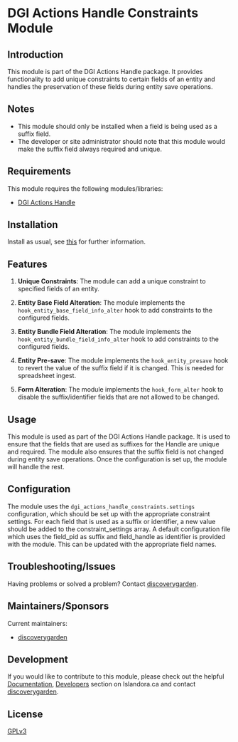 # DGI Actions Handle Constraints Module

## Introduction

This module is part of the DGI Actions Handle package. It provides functionality to add unique constraints to certain fields of an entity and handles the preservation of these fields during entity save operations.

## Notes

* This module should only be installed when a field is being used as a suffix field.
* The developer or site administrator should note that this module would make the suffix field always required and unique.

## Requirements

This module requires the following modules/libraries:

* [DGI Actions Handle](https://github.com/discoverygarden/dgi_actions_handle)

## Installation

Install as usual, see
[this](https://www.drupal.org/docs/extending-drupal/installing-modules) for
further information.

## Features

1. **Unique Constraints**: The module can add a unique constraint to specified fields of an entity.

2. **Entity Base Field Alteration**: The module implements the `hook_entity_base_field_info_alter` hook to add constraints to the configured fields.

3. **Entity Bundle Field Alteration**: The module implements the `hook_entity_bundle_field_info_alter` hook to add constraints to the configured fields.

4. **Entity Pre-save**: The module implements the `hook_entity_presave` hook to revert the value of the suffix field if it is changed. This is needed for spreadsheet ingest.

5. **Form Alteration**: The module implements the `hook_form_alter` hook to disable the suffix/identifier fields that are not allowed to be changed.

## Usage

This module is used as part of the DGI Actions Handle package.
It is used to ensure that the fields that are used as suffixes for the Handle are unique and required. The module also ensures that the suffix field is not changed during entity save operations.
Once the configuration is set up, the module will handle the rest.

## Configuration

The module uses the `dgi_actions_handle_constraints.settings` configuration, which should be set up with the appropriate constraint settings.
For each field that is used as a suffix or identifier, a new value should be added to the constraint_settings array. A default configuration file which
uses the field_pid as suffix and field_handle as identifier is provided with the module. This can be updated with the appropriate field names.

## Troubleshooting/Issues

Having problems or solved a problem? Contact
[discoverygarden](http://support.discoverygarden.ca).

## Maintainers/Sponsors

Current maintainers:

* [discoverygarden](http://www.discoverygarden.ca)

## Development

If you would like to contribute to this module, please check out the helpful
[Documentation](https://github.com/Islandora/islandora/wiki#wiki-documentation-for-developers),
[Developers](http://islandora.ca/developers) section on Islandora.ca and
contact [discoverygarden](http://support.discoverygarden.ca).

## License

[GPLv3](http://www.gnu.org/licenses/gpl-3.0.txt)
